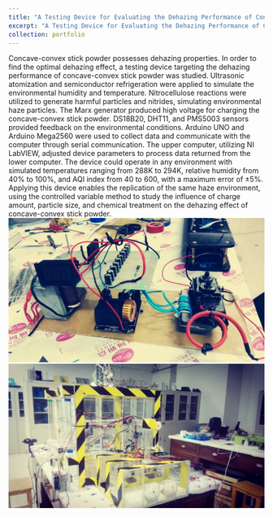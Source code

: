 ```yaml
---
title: "A Testing Device for Evaluating the Dehazing Performance of Concave-Convex Stick Powder"
excerpt: "A Testing Device for Evaluating the Dehazing Performance of Concave-Convex Stick Powder<br/><img src='/images/Work3.JPG'>"
collection: portfolio
---
```

Concave-convex stick powder possesses dehazing properties. In order to find the optimal dehazing effect, a testing device targeting the dehazing performance of concave-convex stick powder was studied. Ultrasonic atomization and semiconductor refrigeration were applied to simulate the environmental humidity and temperature. Nitrocellulose reactions were utilized to generate harmful particles and nitrides, simulating environmental haze particles. The Marx generator produced high voltage for charging the concave-convex stick powder. DS18B20, DHT11, and PMS5003 sensors provided feedback on the environmental conditions. Arduino UNO and Arduino Mega2560 were used to collect data and communicate with the computer through serial communication. The upper computer, utilizing NI LabVIEW, adjusted device parameters to process data returned from the lower computer. The device could operate in any environment with simulated temperatures ranging from 288K to 294K, relative humidity from 40% to 100%, and AQI index from 40 to 600, with a maximum error of ±5%. Applying this device enables the replication of the same haze environment, using the controlled variable method to study the influence of charge amount, particle size, and chemical treatment on the dehazing effect of concave-convex stick powder.
<img src='/images/Work3.JPG'>
<img src='/images/Work4.JPG'>
